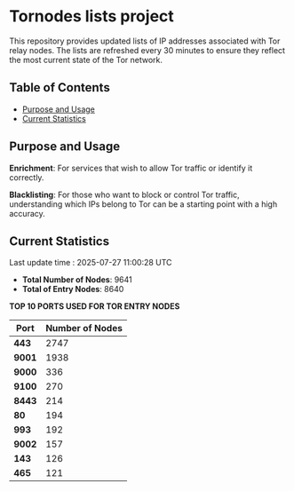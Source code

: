 # Tornodes lists project

This repository provides updated lists of IP addresses associated with Tor relay nodes. The lists are refreshed every 30 minutes to ensure they reflect the most current state of the Tor network.

## Table of Contents

- [Purpose and Usage](#purpose-and-usage)
- [Current Statistics](#current-statistics)


## Purpose and Usage

**Enrichment**: For services that wish to allow Tor traffic or identify it correctly.

**Blacklisting**: For those who want to block or control Tor traffic, understanding which IPs belong to Tor can be a starting point with a high accuracy.

## Current Statistics

Last update time : 2025-07-27 11:00:28 UTC

- **Total Number of Nodes**: 9641
- **Total of Entry Nodes**: 8640

**TOP 10 PORTS USED FOR TOR ENTRY NODES**

| **Port** | **Number of Nodes** |
|------|-----------------|
| **443**   | 2747  |
| **9001**   | 1938  |
| **9000**   | 336  |
| **9100**   | 270  |
| **8443**   | 214  |
| **80**   | 194  |
| **993**   | 192  |
| **9002**   | 157  |
| **143**   | 126  |
| **465**   | 121  |

